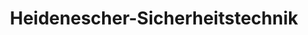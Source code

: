 ---
title: "Heidenescher-Sicherheitstechnik"
url: /goerlitz/heidenescher-sicherheitstechnik/
shop: Schlüsseldienst
---